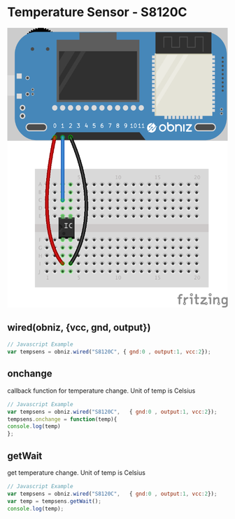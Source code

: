 # Temperature Sensor - S8120C




![photo of AnalogTempratureSensor](./wired.png)




## wired(obniz, {vcc, gnd, output})
```javascript
// Javascript Example
var tempsens = obniz.wired("S8120C", { gnd:0 , output:1, vcc:2});
```

## onchange
callback function for temperature change.
Unit of temp is Celsius

```javascript
// Javascript Example
var tempsens = obniz.wired("S8120C",   { gnd:0 , output:1, vcc:2});
tempsens.onchange = function(temp){
console.log(temp)
};
```

## getWait
get temperature change.
Unit of temp is Celsius

```javascript
// Javascript Example
var tempsens = obniz.wired("S8120C",   { gnd:0 , output:1, vcc:2});
var temp = tempsens.getWait();
console.log(temp);
```
 

